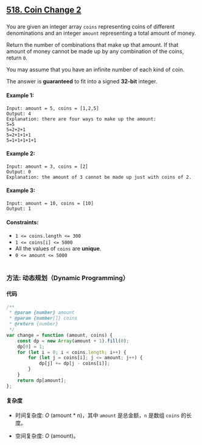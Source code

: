 ## [518. Coin Change 2](https://leetcode.com/problems/coin-change-2/)

###

You are given an integer array `coins` representing coins of different denominations and an integer `amount` representing a total amount of money.

Return the number of combinations that make up that amount. If that amount of money cannot be made up by any combination of the coins, return `0`.

You may assume that you have an infinite number of each kind of coin.

The answer is **guaranteed** to fit into a signed **32-bit** integer.

#### Example 1:

```
Input: amount = 5, coins = [1,2,5]
Output: 4
Explanation: there are four ways to make up the amount:
5=5
5=2+2+1
5=2+1+1+1
5=1+1+1+1+1
```

#### Example 2:

```
Input: amount = 3, coins = [2]
Output: 0
Explanation: the amount of 3 cannot be made up just with coins of 2.
```

#### Example 3:

```
Input: amount = 10, coins = [10]
Output: 1
```

#### Constraints:

-   `1 <= coins.length <= 300`
-   `1 <= coins[i] <= 5000`
-   All the values of `coins` are **unique**.
-   `0 <= amount <= 5000`

#

### 方法: 动态规划（Dynamic Programming）

#### 代码

```javascript
/**
 * @param {number} amount
 * @param {number[]} coins
 * @return {number}
 */
var change = function (amount, coins) {
    const dp = new Array(amount + 1).fill(0);
    dp[0] = 1;
    for (let i = 0; i < coins.length; i++) {
        for (let j = coins[i]; j <= amount; j++) {
            dp[j] += dp[j - coins[i]];
        }
    }
    return dp[amount];
};
```

#### 复杂度

-   时间复杂度: _O_ (amount \* n)，其中 `amount` 是总金额，`n` 是数组 `coins` 的长度。

-   空间复杂度: _O_ (amount)。
